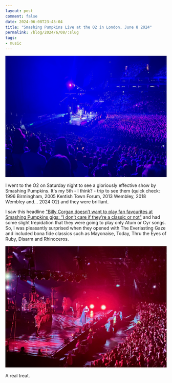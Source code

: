 ```yaml
---
layout: post
comment: false
date: 2024-06-08T23:45:04
title: "Smashing Pumpkins Live at the O2 in London, June 8 2024"
permalink: /blog/2024/6/08/:slug
tags:
- music
---
```


<img src="/img/2024-06-08-smashing-pumpkins-2.jpeg" class="img-fluid" alt="TBC" loading="lazy">

I went to the O2 on Saturday night to see a gloriously effective show by Smashing Pumpkins. It's my 5th - I think? - trip to see them (quick check: 1996 Birmingham, 2005 Kentish Town Forum, 2013 Wembley, 2018 Wembley and... 2024 O2) and they were brilliant. 

I saw this headline ["Billy Corgan doesn’t want to play fan favourites at Smashing Pumpkins gigs: “I don’t care if they’re a classic or not"](https://www.nme.com/news/music/billy-corgan-doesnt-want-to-play-fan-favourites-at-smashing-pumpkins-gigs-3763187) and had some slight trepidation that they were going to play only Atum or Cyr songs. So, I was pleasantly surprised when they opened with The Everlasting Gaze and included bona fide classics such as Mayonaise, Today, Thru the Eyes of Ruby, Disarm and Rhinoceros.

<img src="/img/2024-06-08-smashing-pumpkins-1.jpeg" class="img-fluid" alt="TBC" loading="lazy">

A real treat.